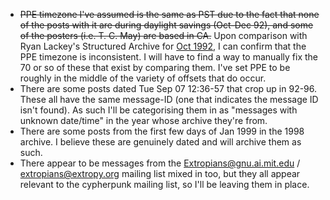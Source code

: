 + ~~PPE timezone I've assumed is the same as PST due to the fact that none of the posts with it are during daylight savings (Oct-Dec 92), and some of the posters (i.e. T. C. May) are based in CA.~~ Upon comparison with Ryan Lackey's Structured Archive for [Oct 1992](https://cypherpunks.venona.com/date/1992/10), I can confirm that the PPE timezone is inconsistent. I will have to find a way to manually fix the 70 or so of these that exist by comparing them. I've set PPE to be roughly in the middle of the variety of offsets that do occur.
+ There are some posts dated Tue Sep 07 12:36-57 that crop up in 92-96. These all have the same message-ID (one that indicates the message ID isn't found). As such I'll be categorising them in as "messages with unknown date/time" in the year whose archive they're from.
+ There are some posts from the first few days of Jan 1999 in the 1998 archive. I believe these are genuinely dated and will archive them as such.
+ There appear to be messages from the Extropians@gnu.ai.mit.edu / extropians@extropy.org mailing list mixed in too, but they all appear relevant to the cypherpunk mailing list, so I'll be leaving them in place.
